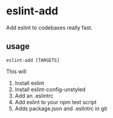 # eslint-add

Add eslint to codebases really fast.

## usage

    eslint-add [TARGETS]

This will

1. Install eslint
2. Install eslint-config-unstyled
3. Add an .eslintrc
4. Add eslint to your npm test script
5. Adds package.json and .eslintrc in git
